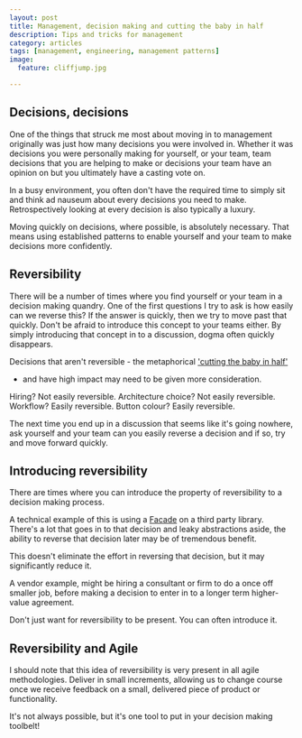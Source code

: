 ```yaml
---
layout: post
title: Management, decision making and cutting the baby in half
description: Tips and tricks for management
category: articles
tags: [management, engineering, management patterns]
image:
  feature: cliffjump.jpg

--- 
```


## Decisions, decisions

One of the things that struck me most about moving in to management
originally was just how many decisions you were involved in. Whether it was
decisions you were personally making for yourself, or your team, team
decisions that you are helping to make or decisions your team have an opinion
on but you ultimately have a casting vote on.

In a busy environment, you often don't have the required time to simply sit
and think ad nauseum about every decisions you need to make. Retrospectively
looking at every decision is also typically a luxury.

Moving quickly on decisions, where possible, is absolutely necessary. That
means using established patterns to enable yourself and your team to make
decisions more confidently.

## Reversibility

There will be a number of times where you find yourself or your team in a
decision making quandry. One of the first questions I try to ask is how easily
can we reverse this? If the answer is quickly, then we try to move past that
quickly. Don't be afraid to introduce this concept to your teams either. By
simply introducing that concept in to a discussion, dogma often quickly
disappears. 

Decisions that aren't reversible - the metaphorical ['cutting the baby in
half'](https://en.wikipedia.org/wiki/Judgment_of_Solomon#.22Splitting_the_baby.22)
- and have high impact may need to be given more consideration. 

Hiring? Not easily reversible.
Architecture choice? Not easily reversible.
Workflow? Easily reversible.
Button colour? Easily reversible.

The next time you end up in a discussion that seems like it's going nowhere,
ask yourself and your team can you easily reverse a decision and if so, try
and move forward quickly.

## Introducing reversibility

There are times where you can introduce the property of reversibility to a
decision making process. 

A technical example of this is using a
[Facade](https://en.wikipedia.org/wiki/Facade_pattern) on a third party library.
There's a lot that goes in to that decision and leaky abstractions aside, the
ability to reverse that decision later may be of tremendous benefit.

This doesn't eliminate the effort in reversing that decision, but it may
significantly reduce it.

A vendor example, might be hiring a consultant or firm to do a once off
smaller job, before making a decision to enter in to a longer term
higher-value agreement.

Don't just want for reversibility to be present. You can often introduce it.

## Reversibility and Agile

I should note that this idea of reversibility is very present in all agile
methodologies. Deliver in small increments, allowing us to change course once
we receive feedback on a small, delivered piece of product or functionality. 

It's not always possible, but it's one tool to put in your decision making
toolbelt! 
